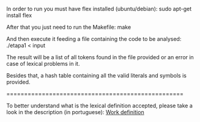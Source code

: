 In order to run you must have flex installed (ubuntu/debian):
 sudo apt-get install flex

After that you just need to run the Makefile:
 make

And then execute it feeding a file containing the code to be analysed:
./etapa1 < input

The result will be a list of all tokens found in the file provided or an error in case of lexical problems in it.

Besides that, a hash table containing all the valid literals and symbols is provided.


==================================================

To better understand what is the lexical definition accepted, please take a look in the description (in portuguese):
[Work definition](https://bitbucket.org/bpsilva/compiler-01_lexical_analysis/src/f12e26addcca1d1ac8894d7026391534afafd571/definicao.pdf?at=master&fileviewer=file-view-default)